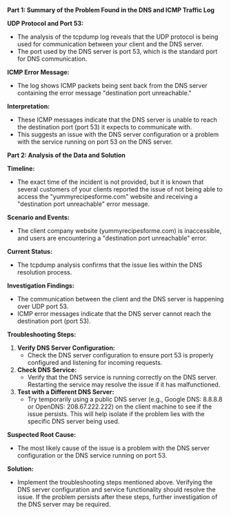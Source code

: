 **Part 1: Summary of the Problem Found in the DNS and ICMP Traffic Log**

**UDP Protocol and Port 53:**

* The analysis of the tcpdump log reveals that the UDP protocol is being used for communication between your client and the DNS server.
* The port used by the DNS server is port 53, which is the standard port for DNS communication.

**ICMP Error Message:**

* The log shows ICMP packets being sent back from the DNS server containing the error message "destination port unreachable."

**Interpretation:**

* These ICMP messages indicate that the DNS server is unable to reach the destination port (port 53) it expects to communicate with.
* This suggests an issue with the DNS server configuration or a problem with the service running on port 53 on the DNS server.

**Part 2: Analysis of the Data and Solution**

**Timeline:**

* The exact time of the incident is not provided, but it is known that several customers of your clients reported the issue of not being able to access the "yummyrecipesforme.com" website and receiving a "destination port unreachable" error message.

**Scenario and Events:**

* The client company website (yummyrecipesforme.com) is inaccessible, and users are encountering a "destination port unreachable" error.

**Current Status:**

* The tcpdump analysis confirms that the issue lies within the DNS resolution process.

**Investigation Findings:**

* The communication between the client and the DNS server is happening over UDP port 53.
* ICMP error messages indicate that the DNS server cannot reach the destination port (port 53).

**Troubleshooting Steps:**

1. **Verify DNS Server Configuration:**
   * Check the DNS server configuration to ensure port 53 is properly configured and listening for incoming requests.
2. **Check DNS Service:**
   * Verify that the DNS service is running correctly on the DNS server.  Restarting the service may resolve the issue if it has malfunctioned.
3. **Test with a Different DNS Server:**
   * Try temporarily using a public DNS server (e.g., Google DNS: 8.8.8.8 or OpenDNS: 208.67.222.222) on the client machine to see if the issue persists. This will help isolate if the problem lies with the specific DNS server being used.

**Suspected Root Cause:**

* The most likely cause of the issue is a problem with the DNS server configuration or the DNS service running on port 53.

**Solution:**

* Implement the troubleshooting steps mentioned above.  Verifying the DNS server configuration and service functionality should resolve the issue. If the problem persists after these steps, further investigation of the DNS server may be required.
